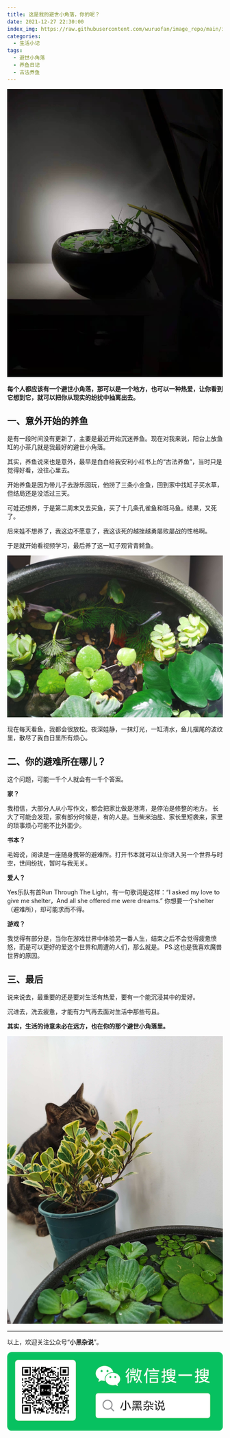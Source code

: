 ```yaml
---
title: 这是我的避世小角落，你的呢？
date: 2021-12-27 22:30:00
index_img: https://raw.githubusercontent.com/wuruofan/image_repo/main/img/my-medaka-fish-tank.jpg
categories:
  - 生活小记
tags:
  - 避世小角落
  - 养鱼日记
  - 古法养鱼
---
```




![我的避世小角落](https://raw.githubusercontent.com/wuruofan/image_repo/main/img/my-little-shelter-corner.jpg)



**每个人都应该有一个避世小角落，那可以是一个地方，也可以一种热爱，让你看到它想到它，就可以把你从现实的纷扰中抽离出去。**



## 一、意外开始的养鱼

是有一段时间没有更新了，主要是最近开始沉迷养鱼。现在对我来说，阳台上放鱼缸的小茶几就是我最好的避世小角落。

其实，养鱼说来也是意外，最早是白白给我安利小红书上的“古法养鱼”，当时只是觉得好看，没往心里去。

<p>

开始养鱼是因为带儿子去游乐园玩，他捞了三条小金鱼，回到家中找缸子买水草，但结局还是没活过三天。

可娃还想养，于是第二周末又去买鱼，买了十几条孔雀鱼和斑马鱼。结果，又死了。

后来娃不想养了，我这边不愿意了，我这该死的越挫越勇屡败屡战的性格啊。

<p>

于是就开始看视频学习，最后养了这一缸子观背青鳉鱼。

![观背青鳉](https://raw.githubusercontent.com/wuruofan/image_repo/main/img/my-medaka-fish-tank.jpg)


现在每天看鱼，我都会很放松。夜深娃静，一抹灯光，一缸清水，鱼儿摆尾的波纹里，散尽了我白日里所有烦心。



## 二、你的避难所在哪儿？

这个问题，可能一千个人就会有一千个答案。



**家？**

我相信，大部分人从小写作文，都会把家比做是港湾，是停泊是修整的地方。
长大了可能会发现，家有部分时候是，有的人是。当柴米油盐、家长里短袭来，家里的琐事烦心可能不比外面少。



**书本？**

毛姆说，阅读是一座随身携带的避难所。打开书本就可以让你进入另一个世界与时空，世间纷扰，暂时与我无关。



**爱人？**

Yes乐队有首Run Through The Light，有一句歌词是这样：“I  asked  my  love  to  give  me  shelter，And  all  she  offered  me  were  dreams.”
你想要一个shelter（避难所），却可能求而不得。



**游戏？**

我觉得有部分是，当你在游戏世界中体验另一番人生，结束之后不会觉得疲惫愤怒，而是可以更好的爱这个世界和周遭的人们，那么就是。
PS.这也是我喜欢魔兽世界的原因。



## 三、最后

说来说去，最重要的还是要对生活有热爱，要有一个能沉浸其中的爱好。

沉进去，洗去疲惫，才能有力气再去面对生活中那些苟且。



**其实，生活的诗意未必在远方，也在你的那个避世小角落里。**

![doge](https://raw.githubusercontent.com/wuruofan/image_repo/main/img/cat-also-like-fish-tank.jpg)

<p>

---

<p>

以上，欢迎关注公众号“**小黑杂说**”。

<p>

![小黑杂说](https://raw.githubusercontent.com/wuruofan/wuruofan.github.io/master/img/qr-wechat-large.png)
